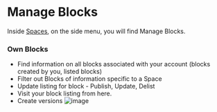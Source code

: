 # Manage Blocks

Inside [Spaces](https://docs.appblocks.com/docs/Spaces), on the side menu, you will find Manage Blocks. 
### Own Blocks
* Find information on all blocks associated with your account (blocks created by you, listed blocks)
* Filter out Blocks of information specific to a Space
* Update listing for block - Publish, Update, Delist
* Visit your block listing from here.
* Create versions
![image](https://github.com/appblocks-hub/docs/assets/33730398/4f9b9d0a-af2a-4cc1-9e15-98183322a214)




